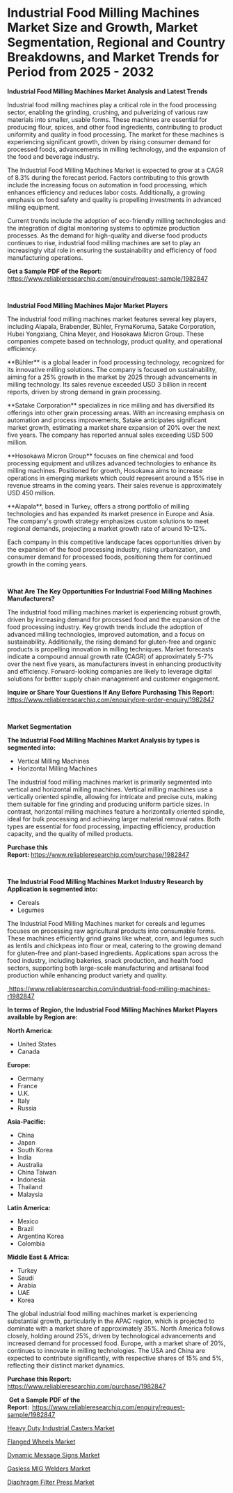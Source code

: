 <p><h1>Industrial Food Milling Machines Market Size and Growth, Market Segmentation, Regional and Country Breakdowns, and Market Trends for Period from 2025 -  2032</h1></p><p><strong>Industrial Food Milling Machines Market Analysis and Latest Trends</strong></p>
<p><p>Industrial food milling machines play a critical role in the food processing sector, enabling the grinding, crushing, and pulverizing of various raw materials into smaller, usable forms. These machines are essential for producing flour, spices, and other food ingredients, contributing to product uniformity and quality in food processing. The market for these machines is experiencing significant growth, driven by rising consumer demand for processed foods, advancements in milling technology, and the expansion of the food and beverage industry.</p><p>The Industrial Food Milling Machines Market is expected to grow at a CAGR of 8.3% during the forecast period. Factors contributing to this growth include the increasing focus on automation in food processing, which enhances efficiency and reduces labor costs. Additionally, a growing emphasis on food safety and quality is propelling investments in advanced milling equipment. </p><p>Current trends include the adoption of eco-friendly milling technologies and the integration of digital monitoring systems to optimize production processes. As the demand for high-quality and diverse food products continues to rise, industrial food milling machines are set to play an increasingly vital role in ensuring the sustainability and efficiency of food manufacturing operations.</p></p>
<p><strong>Get a Sample PDF of the Report:&nbsp;</strong> <a href="https://www.reliableresearchiq.com/enquiry/request-sample/1982847?utm_campaign=1870&utm_medium=2&utm_source=Github&utm_content=ia&utm_term=10042025&utm_id=industrial-food-milling-machines">https://www.reliableresearchiq.com/enquiry/request-sample/1982847</a></p>
<p>&nbsp;</p>
<p><strong>Industrial Food Milling Machines Major Market Players</strong></p>
<p><p>The industrial food milling machines market features several key players, including Alapala, Brabender, Bühler, FrymaKoruma, Satake Corporation, Hubei Yongxiang, China Meyer, and Hosokawa Micron Group. These companies compete based on technology, product quality, and operational efficiency.</p><p>**Bühler** is a global leader in food processing technology, recognized for its innovative milling solutions. The company is focused on sustainability, aiming for a 25% growth in the market by 2025 through advancements in milling technology. Its sales revenue exceeded USD 3 billion in recent reports, driven by strong demand in grain processing.</p><p>**Satake Corporation** specializes in rice milling and has diversified its offerings into other grain processing areas. With an increasing emphasis on automation and process improvements, Satake anticipates significant market growth, estimating a market share expansion of 20% over the next five years. The company has reported annual sales exceeding USD 500 million.</p><p>**Hosokawa Micron Group** focuses on fine chemical and food processing equipment and utilizes advanced technologies to enhance its milling machines. Positioned for growth, Hosokawa aims to increase operations in emerging markets which could represent around a 15% rise in revenue streams in the coming years. Their sales revenue is approximately USD 450 million.</p><p>**Alapala**, based in Turkey, offers a strong portfolio of milling technologies and has expanded its market presence in Europe and Asia. The company's growth strategy emphasizes custom solutions to meet regional demands, projecting a market growth rate of around 10-12%.</p><p>Each company in this competitive landscape faces opportunities driven by the expansion of the food processing industry, rising urbanization, and consumer demand for processed foods, positioning them for continued growth in the coming years.</p></p>
<p>&nbsp;</p>
<p><strong>What Are The Key Opportunities For Industrial Food Milling Machines Manufacturers?</strong></p>
<p><p>The industrial food milling machines market is experiencing robust growth, driven by increasing demand for processed food and the expansion of the food processing industry. Key growth trends include the adoption of advanced milling technologies, improved automation, and a focus on sustainability. Additionally, the rising demand for gluten-free and organic products is propelling innovation in milling techniques. Market forecasts indicate a compound annual growth rate (CAGR) of approximately 5-7% over the next five years, as manufacturers invest in enhancing productivity and efficiency. Forward-looking companies are likely to leverage digital solutions for better supply chain management and customer engagement.</p></p>
<p><strong>Inquire or Share Your Questions If Any Before Purchasing This Report:</strong> <a href="https://www.reliableresearchiq.com/enquiry/pre-order-enquiry/1982847?utm_campaign=1870&utm_medium=2&utm_source=Github&utm_content=ia&utm_term=10042025&utm_id=industrial-food-milling-machines">https://www.reliableresearchiq.com/enquiry/pre-order-enquiry/1982847</a></p>
<p>&nbsp;</p>
<p><strong>Market Segmentation</strong></p>
<p><strong>The Industrial Food Milling Machines Market Analysis by types is segmented into:</strong></p>
<p><ul><li>Vertical Milling Machines</li><li>Horizontal Milling Machines</li></ul></p>
<p><p>The industrial food milling machines market is primarily segmented into vertical and horizontal milling machines. Vertical milling machines use a vertically oriented spindle, allowing for intricate and precise cuts, making them suitable for fine grinding and producing uniform particle sizes. In contrast, horizontal milling machines feature a horizontally oriented spindle, ideal for bulk processing and achieving larger material removal rates. Both types are essential for food processing, impacting efficiency, production capacity, and the quality of milled products.</p></p>
<p><strong>Purchase this Report:&nbsp;</strong><a href="https://www.reliableresearchiq.com/purchase/1982847?utm_campaign=1870&utm_medium=2&utm_source=Github&utm_content=ia&utm_term=10042025&utm_id=industrial-food-milling-machines">https://www.reliableresearchiq.com/purchase/1982847</a></p>
<p>&nbsp;</p>
<p><strong>The Industrial Food Milling Machines Market Industry Research by Application is segmented into:</strong></p>
<p><ul><li>Cereals</li><li>Legumes</li></ul></p>
<p><p>The Industrial Food Milling Machines market for cereals and legumes focuses on processing raw agricultural products into consumable forms. These machines efficiently grind grains like wheat, corn, and legumes such as lentils and chickpeas into flour or meal, catering to the growing demand for gluten-free and plant-based ingredients. Applications span across the food industry, including bakeries, snack production, and health food sectors, supporting both large-scale manufacturing and artisanal food production while enhancing product variety and quality.</p></p>
<p><a href="https://www.reliableresearchiq.com/industrial-food-milling-machines-r1982847?utm_campaign=1870&utm_medium=2&utm_source=Github&utm_content=ia&utm_term=10042025&utm_id=industrial-food-milling-machines">&nbsp;https://www.reliableresearchiq.com/industrial-food-milling-machines-r1982847</a></p>
<p><strong>In terms of Region, the Industrial Food Milling Machines Market Players available by Region are:</strong></p>
<p>
    <p> <strong> North America: </strong>
        <ul>
            <li>United States</li>
            <li>Canada</li>
        </ul>
        </p> 
    <p> <strong> Europe: </strong>
        <ul>
            <li>Germany</li>
            <li>France</li>
            <li>U.K.</li>
            <li>Italy</li>
            <li>Russia</li>
        </ul>
        </p> 
    <p> <strong> Asia-Pacific: </strong>
        <ul>
            <li>China</li>
            <li>Japan</li>
            <li>South Korea</li>
            <li>India</li>
            <li>Australia</li>
            <li>China Taiwan</li>
            <li>Indonesia</li>
            <li>Thailand</li>
            <li>Malaysia</li>
        </ul>
        </p> 
    <p> <strong> Latin America: </strong>
        <ul>
            <li>Mexico</li>
            <li>Brazil</li>
            <li>Argentina Korea</li>
            <li>Colombia</li>
        </ul>
        </p> 
    <p> <strong> Middle East & Africa: </strong>
        <ul>
            <li>Turkey</li>
            <li>Saudi</li>
            <li>Arabia</li>
            <li>UAE</li>
            <li>Korea</li>
        </ul>
    </p>
    </p>
<p><p>The global industrial food milling machines market is experiencing substantial growth, particularly in the APAC region, which is projected to dominate with a market share of approximately 35%. North America follows closely, holding around 25%, driven by technological advancements and increased demand for processed food. Europe, with a market share of 20%, continues to innovate in milling technologies. The USA and China are expected to contribute significantly, with respective shares of 15% and 5%, reflecting their distinct market dynamics.</p></p>
<p><strong>Purchase this Report: </strong><a href="https://www.reliableresearchiq.com/purchase/1982847?utm_campaign=1870&utm_medium=2&utm_source=Github&utm_content=ia&utm_term=10042025&utm_id=industrial-food-milling-machines">https://www.reliableresearchiq.com/purchase/1982847</a></p>
<p>&nbsp;<strong>Get a Sample PDF of the Report:&nbsp;&nbsp;</strong><a href="https://www.reliableresearchiq.com/enquiry/request-sample/1982847?utm_campaign=1870&utm_medium=2&utm_source=Github&utm_content=ia&utm_term=10042025&utm_id=industrial-food-milling-machines">https://www.reliableresearchiq.com/enquiry/request-sample/1982847</a></p>
<p><strong></strong></p>
<p><p><a href="https://github.com/drevertevell/Market-Research-Report-List-1/blob/main/heavy-duty-industrial-casters-market.md?utm_campaign=1870&utm_medium=2&utm_source=Github&utm_content=ia&utm_term=10042025&utm_id=industrial-food-milling-machines">Heavy Duty Industrial Casters Market</a></p><p><a href="https://github.com/elhibacajka/Market-Research-Report-List-1/blob/main/flanged-wheels-market.md?utm_campaign=1870&utm_medium=2&utm_source=Github&utm_content=ia&utm_term=10042025&utm_id=industrial-food-milling-machines">Flanged Wheels Market</a></p><p><a href="https://github.com/ienamoun/Market-Research-Report-List-1/blob/main/dynamic-message-signs-market.md?utm_campaign=1870&utm_medium=2&utm_source=Github&utm_content=ia&utm_term=10042025&utm_id=industrial-food-milling-machines">Dynamic Message Signs Market</a></p><p><a href="https://github.com/lazregaartun/Market-Research-Report-List-1/blob/main/gasless-mig-welders-market.md?utm_campaign=1870&utm_medium=2&utm_source=Github&utm_content=ia&utm_term=10042025&utm_id=industrial-food-milling-machines">Gasless MIG Welders Market</a></p><p><a href="https://github.com/jolashta/Market-Research-Report-List-1/blob/main/diaphragm-filter-press-market.md?utm_campaign=1870&utm_medium=2&utm_source=Github&utm_content=ia&utm_term=10042025&utm_id=industrial-food-milling-machines">Diaphragm Filter Press Market</a></p></p>